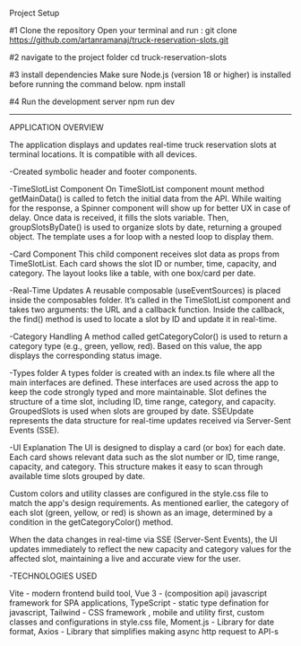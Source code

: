 Project Setup

#1 Clone the repository
Open your terminal and run :
git clone https://github.com/artanramanaj/truck-reservation-slots.git

#2 navigate to the project folder
cd truck-reservation-slots

#3 install dependencies
Make sure Node.js (version 18 or higher) is installed before running the command below.
npm install

#4 Run the development server
npm run dev

---

APPLICATION OVERVIEW

The application displays and updates real-time truck reservation slots at terminal locations. It is compatible with all devices.

-Created symbolic header and footer components.

-TimeSlotList Component
On TimeSlotList component mount method getMainData() is called to fetch the initial data from the API.
While waiting for the response, a Spinner component will show up for better UX in case of delay.
Once data is received, it fills the slots variable. Then, groupSlotsByDate() is used to organize slots by date, returning a grouped object. The template uses a for loop with a nested loop to display them.

-Card Component
This child component receives slot data as props from TimeSlotList. Each card shows the slot ID or number, time, capacity, and category.
The layout looks like a table, with one box/card per date.

-Real-Time Updates
A reusable composable (useEventSources) is placed inside the composables folder. It’s called in the TimeSlotList component and takes two arguments: the URL and a callback function.
Inside the callback, the find() method is used to locate a slot by ID and update it in real-time.

-Category Handling
A method called getCategoryColor() is used to return a category type (e.g., green, yellow, red). Based on this value, the app displays the corresponding status image.

-Types folder
A types folder is created with an index.ts file where all the main interfaces are defined. These interfaces are used across the app to keep the code strongly typed and more maintainable.
Slot defines the structure of a time slot, including ID, time range, category, and capacity.
GroupedSlots is used when slots are grouped by date.
SSEUpdate represents the data structure for real-time updates received via Server-Sent Events (SSE).

-UI Explanation
The UI is designed to display a card (or box) for each date. Each card shows relevant data such as the slot number or ID, time range, capacity, and category. This structure makes it easy to scan through available time slots grouped by date.

Custom colors and utility classes are configured in the style.css file to match the app's design requirements. As mentioned earlier, the category of each slot (green, yellow, or red) is shown as an image, determined by a condition in the getCategoryColor() method.

When the data changes in real-time via SSE (Server-Sent Events), the UI updates immediately to reflect the new capacity and category values for the affected slot, maintaining a live and accurate view for the user.

-TECHNOLOGIES USED

Vite - modern frontend build tool,
Vue 3 - (composition api) javascript framework for SPA applications,
TypeScript - static type defination for javascript,
Tailwind - CSS framework , mobile and utility first, custom classes and configurations in style.css file,
Moment.js - Library for date format,
Axios - Library that simplifies making async http request to API-s
